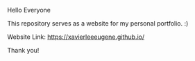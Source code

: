 Hello Everyone

This repository serves as a website for my personal portfolio. :)

Website Link: https://xavierleeeugene.github.io/

Thank you!